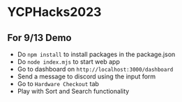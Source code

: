 # YCPHacks2023

## For 9/13 Demo

- Do `npm install` to install packages in the package.json
- Do `node index.mjs` to start web app
- Go to dashboard on `http://localhost:3000/dashboard`
- Send a message to discord using the input form
- Go to `Hardware Checkout` tab
- Play with Sort and Search functionality